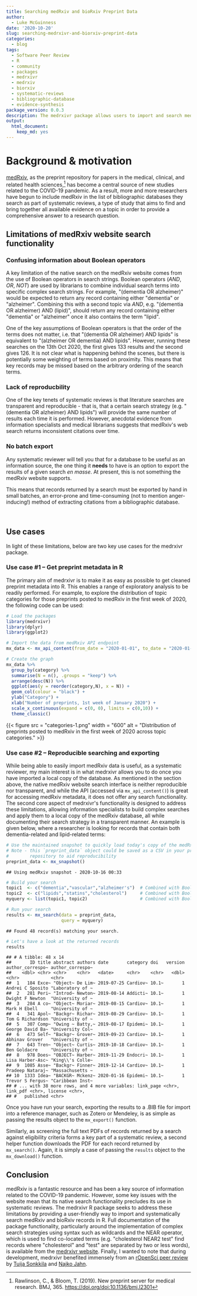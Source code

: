```yaml
---
title: Searching medRxiv and bioRxiv Preprint Data
author:
  - Luke McGuinness
date: '2020-10-20'
slug: searching-medrxivr-and-biorxiv-preprint-data
categories:
  - blog
tags:
  - Software Peer Review
  - R
  - community
  - packages
  - medrxivr
  - medrxiv
  - biorxiv
  - systematic-reviews
  - bibliographic-database
  - evidence-synthesis
package_version: 0.0.3
description: The medrxivr package allows users to import and search medRxiv and bioRxiv preprint metadata.
output:
  html_document:
    keep_md: yes
---
```




# Background & motivation

[medRxiv](https://www.medrxiv.org/), as the preprint repository for papers in the medical, clinical, and related health sciences,[^1] has become a central source of new studies related to the COVID-19 pandemic. As a result, more and more researchers have begun to include medRxiv in the list of bibliographic databases they search as part of systematic reviews, a type of study that aims to find and bring together all available evidence on a topic in order to provide a comprehensive answer to a research question.


## Limitations of medRxiv website search functionality

### Confusing information about Boolean operators

A key limitation of the native search on the medRxiv website comes from the use of Boolean operators in search strings. Boolean operators (*AND*, *OR*, *NOT*) are used by librarians to combine individual search terms into specific complex search strings. For example, "(dementia OR alzheimer)" would be expected to return any record containing either "dementia" or "alzheimer". Combining this with a second topic via *AND*, e.g. "(dementia OR alzheimer) AND (lipid)", should return any record containing either "dementia" or "alzheimer" once it also contains the term "lipid".

One of the key assumptions of Boolean operators is that the order of the terms does not matter, i.e. that "(dementia OR alzheimer) AND lipids" is equivalent to "(alzheimer OR dementia) AND lipids". However, running these searches on the 13th Oct 2020, the first gives 133 results and the second gives 126. It is not clear what is happening behind the scenes, but there is potentially some weighting of terms based on proximity. This means that key records may be missed based on the arbitrary ordering of the search terms.

### Lack of reproducbility

One of the key tenets of systematic reviews is that literature searches are transparent and reproducible - that is, that a certain search strategy (e.g. "(dementia OR alzheimer) AND lipids") will provide the same number of results each time it is performed. However, anecdotal evidence from information specialists and medical librarians suggests that medRxiv's web search returns inconsistent citations over time.

### No batch export

Any systematic reviewer will tell you that for a database to be useful as an information source, the one thing it **needs** to have is an option to export the results of a given search _en masse_. At present, this is not something the medRxiv website supports.

This means that records returned by a search must be exported by hand in small batches, an error-prone and time-consuming (not to mention anger-inducing!) method of extracting citations from a bibliographic database.

<br>

## Use cases

In light of these limitations, below are two key use cases for the medrxivr package.

### Use case #1 – Get preprint metadata in R

The primary aim of medrxivr is to make it as easy as possible to get cleaned preprint metadata into R. This enables a range of exploratory analysis to be readily performed. For example, to explore the distribution of topic categories for those preprints posted to medRxiv in the first week of 2020, the following code can be used:


```r
# Load the packages
library(medrxivr)
library(dplyr)
library(ggplot2)

# Import the data from medRxiv API endpoint
mx_data <- mx_api_content(from_date = "2020-01-01", to_date = "2020-01-07")

# Create the graph 
mx_data %>%
  group_by(category) %>%
  summarise(N = n(), .groups = "keep") %>%
  arrange(desc(N)) %>%
  ggplot(aes(y = reorder(category,N), x = N)) +
  geom_col(colour = "black") + 
  ylab("Category") +
  xlab("Number of preprints, 1st week of January 2020") +
  scale_x_continuous(expand = c(0, 0), limits = c(0,10)) +
  theme_classic() 
```

<!--html_preserve-->
{{< figure src = "categories-1.png" width = "600" alt = "Distribution of preprints posted to medRxiv in the first week of 2020 across topic categories." >}}
<!--/html_preserve-->

### Use case #2 – Reproducible searching and exporting

While being able to easily import medRxiv data is useful, as a systematic reviewer, my main interest is in what medrxivr allows you to do once you have imported a local copy of the database. As mentioned in the section above, the native medRxiv website search interface is neither reproducible nor transparent, and while the API (accessed via `mx_api_content()`) is great for accessing medRxiv metadata, it does not offer any search functionality. The second core aspect of medrxivr's functionality is designed to address these limitations, allowing information specialists to build complex searches and apply them to a local copy of the medRxiv database, all while documenting their search strategy in a transparent manner. An example is given below, where a researcher is looking for records that contain both dementia-related and lipid-related terms:


```r
# Use the maintained snapshot to quickly load today's copy of the medRxiv database
# Note - this `preprint_data` object could be saved as a CSV in your project 
#        repository to aid reproducibility
preprint_data <- mx_snapshot()
```

```
## Using medRxiv snapshot - 2020-10-16 00:33
```

```r
# Build your search
topic1  <- c("dementia","vascular","alzheimer's")  # Combined with Boolean OR
topic2  <- c("lipids","statins","cholesterol")     # Combined with Boolean OR
myquery <- list(topic1, topic2)                    # Combined with Boolean AND

# Run your search
results <- mx_search(data = preprint_data,
                     query = myquery)
```

```
## Found 48 record(s) matching your search.
```

```r
# Let's have a look at the returned records
results
```

```
## # A tibble: 48 x 14
##       ID title abstract authors date       category doi   version author_correspo~ author_correspo~
##    <dbl> <chr> <chr>    <chr>   <date>     <chr>    <chr>   <dbl> <chr>            <chr>           
##  1   184 Exce~ "Object~ De Lim~ 2019-07-25 Cardiov~ 10.1~       1 Andrei C Sposito "Laboratory of ~
##  2   281 Peri~ "Introd~ Newton~ 2019-08-14 Addicti~ 10.1~       1 Dwight F Newton  "University of ~
##  3   284 A co~ "Object~ Moriar~ 2019-08-15 Cardiov~ 10.1~       1 Mark H Ebell     "University of ~
##  4   341 Apol~ "Backgr~ Richar~ 2019-08-29 Cardiov~ 10.1~       1 Tom G Richardson "University of ~
##  5   307 Comp~ "Owing ~ Batty,~ 2019-08-17 Epidemi~ 10.1~       1 George David Ba~ "University Col~
##  6   473 Self~ "Backgr~ Grover~ 2019-09-23 Cardiov~ 10.1~       1 Abhinav Grover   "University of ~
##  7   643 Tren~ "Object~ Curtis~ 2019-10-18 Cardiov~ 10.1~       1 Ben Goldacre     "University of ~
##  8   978 Does~ "OBJECT~ Harber~ 2019-11-29 Endocri~ 10.1~       1 Lisa Harber-Asc~ "King\\'s Colle~
##  9  1085 Asse~ "Backgr~ Finner~ 2019-12-14 Cardiov~ 10.1~       1 Pradeep Nataraj~ "Massachusetts ~
## 10  1333 Idea~ "BACKGR~ Mckenz~ 2020-01-16 Epidemi~ 10.1~       1 Trevor S Fergus~ "Caribbean Inst~
## # ... with 38 more rows, and 4 more variables: link_page <chr>, link_pdf <chr>, license <chr>,
## #   published <chr>
```

Once you have run your search, exporting the results to a .BIB file for import into a reference manager, such as Zotero or Mendeley, is as simple as passing the results object to the `mx_export()` function.

Similarly, as screening the full text PDFs of records returned by a search against eligibility criteria forms a key part of a systematic review, a second helper function downloads the PDF for each record returned by `mx_search()`. Again, it is simply a case of passing the `results` object to the `mx_download()` function.

## Conclusion

medRxiv is a fantastic resource and has been a key source of information related to the COVID-19 pandemic. However, some key issues with the website mean that its native search functionality precludes its use in systematic reviews. The medrxivr R package seeks to address these limitations by providing a user-friendly way to import and systematically search medRxiv and bioRxiv records in R.  Full documentation of the package functionality, particularly around the implementation of complex search strategies using syntax such as wildcards and the NEAR operator, which is used to find co-located terms (e.g. "cholesterol NEAR2 test" find records where "cholesterol" and "test" are separated by two or less words), is available from the [medrxivr website](https://docs.ropensci.org/medrxivr/). Finally, I wanted to note that during development, medrxivr benefited immensely from an [rOpenSci peer review](https://github.com/ropensci/software-review/issues/380) by [Tuija Sonkkila](https://github.com/tts) and [Najko Jahn](https://github.com/njahn82).



[^1]: Rawlinson, C., & Bloom, T. (2019). New preprint server for medical research. BMJ, 365. <https://doi.org/doi:10.1136/bmj.l2301>
